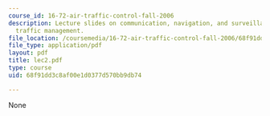```yaml
---
course_id: 16-72-air-traffic-control-fall-2006
description: Lecture slides on communication, navigation, and surveillance in air
  traffic management.
file_location: /coursemedia/16-72-air-traffic-control-fall-2006/68f91dd3c8af00e1d0377d570bb9db74_lec2.pdf
file_type: application/pdf
layout: pdf
title: lec2.pdf
type: course
uid: 68f91dd3c8af00e1d0377d570bb9db74

---
```

None